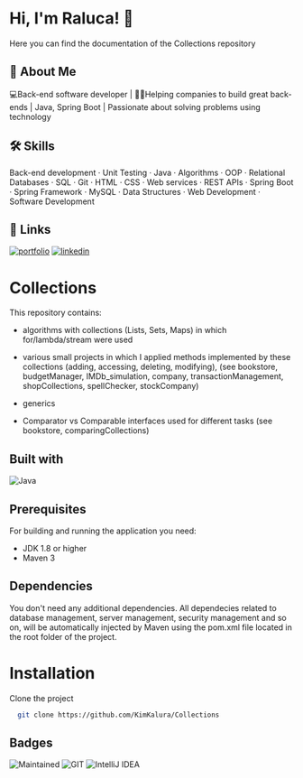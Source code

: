 # Hi, I'm Raluca! 👋

Here you can find the documentation of the Collections repository

## 🚀 About Me
💻Back-end software developer | 👨‍💻Helping companies to build great back-ends | Java, Spring Boot | Passionate about solving problems using technology 


## 🛠 Skills
Back-end development · Unit Testing · Java · Algorithms · OOP · Relational Databases · SQL · Git · HTML · CSS · Web services · REST APIs · Spring Boot · Spring Framework · MySQL · Data Structures · Web Development · Software Development


## 🔗 Links
[![portfolio](https://img.shields.io/badge/my_portfolio-000?style=for-the-badge&logo=ko-fi&logoColor=white)](https://kimkalura.github.io/)
[![linkedin](https://img.shields.io/badge/linkedin-0A66C2?style=for-the-badge&logo=linkedin&logoColor=white)](https://www.linkedin.com/in/floriana-raluca-deftu/)


# Collections

This repository contains:
- algorithms with collections (Lists, Sets, Maps) in which for/lambda/stream were used

- various small projects in which I applied methods implemented by these collections (adding, accessing, deleting, modifying), (see bookstore, budgetManager, IMDb_simulation, company, transactionManagement, shopCollections, spellChecker, stockCompany)

- generics

- Comparator vs Comparable interfaces used for different tasks (see bookstore, comparingCollections)

## Built with

![Java](https://img.shields.io/badge/Java-ED8B00?style=for-the-badge&logo=java&logoColor=white)

## Prerequisites

For building and running the application you need:
- JDK 1.8 or higher
- Maven 3

## Dependencies

You don't need any additional dependencies. All dependecies related to database management, server management, security management and so on, will be automatically injected by Maven using the pom.xml file located in the root folder of the project.

# Installation

Clone the project

```bash
  git clone https://github.com/KimKalura/Collections
```

## Badges


![Maintained](https://img.shields.io/badge/Maintained%3F-yes-green.svg)
![GIT](https://img.shields.io/badge/GIT-E44C30?style=for-the-badge&logo=git&logoColor=white)
![IntelliJ IDEA](https://img.shields.io/badge/IntelliJIDEA-000000.svg?style=for-the-badge&logo=intellij-idea&logoColor=white)